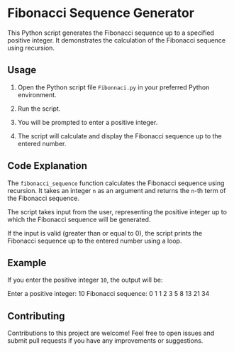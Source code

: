 # Fibonacci Sequence Generator

This Python script generates the Fibonacci sequence up to a specified positive integer. It demonstrates the calculation of the Fibonacci sequence using recursion.

## Usage

1. Open the Python script file `Fibonnaci.py` in your preferred Python environment.

2. Run the script.

3. You will be prompted to enter a positive integer.

4. The script will calculate and display the Fibonacci sequence up to the entered number.

## Code Explanation

The `fibonacci_sequence` function calculates the Fibonacci sequence using recursion. It takes an integer `n` as an argument and returns the `n`-th term of the Fibonacci sequence.

The script takes input from the user, representing the positive integer up to which the Fibonacci sequence will be generated.

If the input is valid (greater than or equal to 0), the script prints the Fibonacci sequence up to the entered number using a loop.

## Example

If you enter the positive integer `10`, the output will be:

Enter a positive integer: 10
Fibonacci sequence:
0
1
1
2
3
5
8
13
21
34


## Contributing

Contributions to this project are welcome! Feel free to open issues and submit pull requests if you have any improvements or suggestions.
